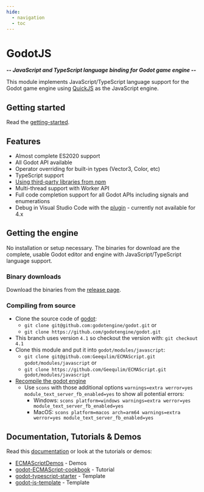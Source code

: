 ```yaml
---
hide:
  - navigation
  - toc
---
```


# **GodotJS**

***-- JavaScript and TypeScript language binding for Godot game engine --***

This module implements JavaScript/TypeScript language support for the Godot game engine using [QuickJS](https://bellard.org/quickjs/) as the JavaScript engine.


## Getting started

Read the [getting-started](https://godotjs.github.io/documentation/getting-started/).

## Features

- Almost complete ES2020 support
- All Godot API available
- Operator overriding for built-in types (Vector3, Color, etc)
- TypeScript support
- [Using third-party libraries from npm](https://github.com/GodotExplorer/ECMAScriptDemos/tree/master/npm_module)
- Multi-thread support with Worker API
- Full code completion support for all Godot APIs including signals and enumerations
- Debug in Visual Studio Code with the [plugin](https://marketplace.visualstudio.com/items?itemName=geequlim.godot-javascript-debug) - currently not available for 4.x

## Getting the engine

No installation or setup necessary. The binaries for download are the complete, usable Godot editor and engine with JavaScript/TypeScript language support.

### Binary downloads

Download the binaries from the [release page](https://github.com/GodotExplorer/ECMAScript/releases).

### Compiling from source

- Clone the source code of [godot](https://github.com/godotengine/godot):
  - `git clone git@github.com:godotengine/godot.git` or
  - `git clone https://github.com/godotengine/godot.git`
- This branch uses version `4.1` so checkout the version with: `git checkout 4.1`
- Clone this module and put it into `godot/modules/javascript`:
  - `git clone git@github.com:Geequlim/ECMAScript.git godot/modules/javascript` or
  - `git clone https://github.com/Geequlim/ECMAScript.git godot/modules/javascript`
- [Recompile the godot engine](https://docs.godotengine.org/en/4.1/development/compiling/index.html)
  - Use `scons` with those additional options `warnings=extra werror=yes module_text_server_fb_enabled=yes` to show all potential errors:
    - Windows: `scons platform=windows warnings=extra werror=yes module_text_server_fb_enabled=yes`
    - MacOS: `scons platform=macos arch=arm64 warnings=extra werror=yes module_text_server_fb_enabled=yes`

## Documentation, Tutorials & Demos


Read this [documentation](https://godotjs.github.io/documentation/getting-started/) or look at the tutorials or demos:

- [ECMAScriptDemos](https://github.com/Geequlim/ECMAScriptDemos) - Demos
- [godot-ECMAScript-cookbook](https://github.com/why-try313/godot-ECMAScript-cookbook/wiki) - Tutorial
- [godot-typescript-starter](https://github.com/citizenll/godot-typescript-starter) - Template
- [godot-js-template](https://github.com/fukaraadam-workspace/godot-js-template) - Template
